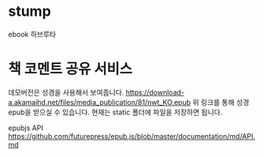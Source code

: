 # stump
ebook 하브루타

# 책 코멘트 공유 서비스

데모버전은 성경을 사용해서 보여줍니다.
https://download-a.akamaihd.net/files/media_publication/81/nwt_KO.epub
위 링크를 통해 성경 epub을 받으실 수 있습니다. 현재는 static 폴더에 파일을 저장하면 됩니다.

epubjs API
https://github.com/futurepress/epub.js/blob/master/documentation/md/API.md